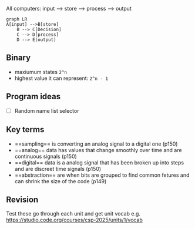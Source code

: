 



All computers: input --> store --> process --> output

```mermaid
graph LR
A[input] -->B[store]
    B --> C[Decision]
    C --> D[process]
    D --> E(output)
```

## Binary 
- maxiumum states `2^n`
- highest value it can represent: `2^n - 1`

## Program ideas
- [ ] Random name list selector


## Key terms

- ==sampling== is converting an analog signal to a digital one (p150)
- ==analog== data has values that change smoothly over time and are continuous signals (p150)
- ==digital== data is a analog signal that has been broken up into steps and are discreet time signals (p150)
- ==abstraction== are when bits are grouped to find common fetures and can shrink the size of the code (p149)




## Revision
Test these
go through each unit and get unit vocab e.g. https://studio.code.org/courses/csp-2025/units/1/vocab